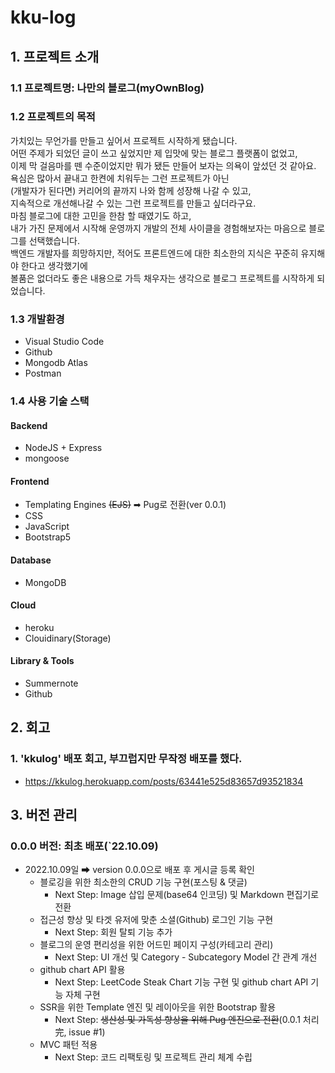# kku-log

## 1. 프로젝트 소개
### 1.1 프로젝트명: 나만의 블로그(myOwnBlog)
### 1.2 프로젝트의 목적   
가치있는 무언가를 만들고 싶어서 프로젝트 시작하게 됐습니다.   
어떤 주제가 되었던 글이 쓰고 싶었지만 제 입맛에 맞는 블로그 플랫폼이 없었고,   
이제 막 걸음마를 뗀 수준이었지만 뭐가 됐든 만들어 보자는 의욕이 앞섰던 것 같아요.   
욕심은 많아서 끝내고 한켠에 치워두는 그런 프로젝트가 아닌   
(개발자가 된다면) 커리어의 끝까지 나와 함께 성장해 나갈 수 있고,   
지속적으로 개선해나갈 수 있는 그런 프로젝트를 만들고 싶더라구요.   
마침 블로그에 대한 고민을 한참 할 때였기도 하고,   
내가 가진 문제에서 시작해 운영까지 개발의 전체 사이클을 경험해보자는 마음으로 블로그를 선택했습니다.   
백엔드 개발자를 희망하지만, 적어도 프론트엔드에 대한 최소한의 지식은 꾸준히 유지해야 한다고 생각했기에   
볼품은 없더라도 좋은 내용으로 가득 채우자는 생각으로 블로그 프로젝트를 시작하게 되었습니다.

### 1.3 개발환경   
- Visual Studio Code
- Github
- Mongodb Atlas
- Postman   
### 1.4 사용 기술 스택
#### Backend
- NodeJS + Express
- mongoose
#### Frontend
- Templating Engines ~~(EJS)~~ ➡ Pug로 전환(ver 0.0.1)
- CSS
- JavaScript
- Bootstrap5
#### Database
- MongoDB
#### Cloud
- heroku
- Clouidinary(Storage)
#### Library & Tools
- Summernote
- Github 

<!-- 2. 프로젝트 구조 -->

## 2. 회고
### 1. 'kkulog' 배포 회고, 부끄럽지만 무작정 배포를 했다.
- <https://kkulog.herokuapp.com/posts/63441e525d83657d93521834>

## 3. 버전 관리
### 0.0.0 버전: 최초 배포(`22.10.09)
- 2022.10.09일 ➡ version 0.0.0으로 배포 후 게시글 등록 확인
    - 블로깅을 위한 최소한의 CRUD 기능 구현(포스팅 & 댓글)
        - Next Step: Image 삽입 문제(base64 인코딩) 및 Markdown 편집기로 전환
    - 접근성 향상 및 타겟 유저에 맞춘 소셜(Github) 로그인 기능 구현
        - Next Step: 회원 탈퇴 기능 추가 
    - 블로그의 운영 편리성을 위한 어드민 페이지 구성(카테고리 관리)
        - Next Step: UI 개선 및 Category - Subcategory Model 간 관계 개선
    - github chart API 활용
        - Next Step: LeetCode Steak Chart 기능 구현 및 github chart API 기능 자체 구현
    - SSR을 위한 Template 엔진 및 레이아웃을 위한 Bootstrap 활용
        - Next Step: ~~생산성 및 가독성 향상을 위해 Pug 엔진으로 전환~~(0.0.1 처리 完, issue #1)
    - MVC 패턴 적용
        - Next Step: 코드 리팩토링 및 프로젝트 관리 체계 수립
